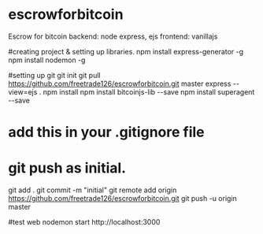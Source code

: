 # escrowforbitcoin
Escrow for bitcoin
backend: node express, ejs
frontend: vanillajs

#creating project & setting up libraries.
npm install express-generator -g
npm install nodemon -g

#setting up git
git init
git pull https://github.com/freetrade126/escrowforbitcoin.git master
express --view=ejs .
npm install
npm install bitcoinjs-lib --save
npm install superagent --save
# add this in your .gitignore file

# git push as initial.
git add .
git commit -m "initial"
git remote add origin https://github.com/freetrade126/escrowforbitcoin.git
git push -u origin master

#test web
nodemon start
http://localhost:3000
